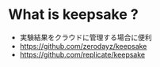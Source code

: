 # What is keepsake ?
* 実験結果をクラウドに管理する場合に便利
* https://github.com/zerodayz/keepsake
* https://github.com/replicate/keepsake
